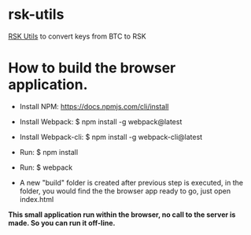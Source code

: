 # rsk-utils
[RSK Utils](https://utils.rsk.co/) to convert keys from BTC to RSK


# How to build the browser application.

- Install NPM:	https://docs.npmjs.com/cli/install

- Install Webpack: $ npm install -g webpack@latest 

- Install Webpack-cli: $ npm install -g webpack-cli@latest 

- Run: $ npm install

- Run: $ webpack

- A new "build" folder is created after previous step is executed, in the folder, you would find the the browser app ready to go, just open index.html


**This small application run within the browser, no call to the server is made. So you can run it off-line.**
